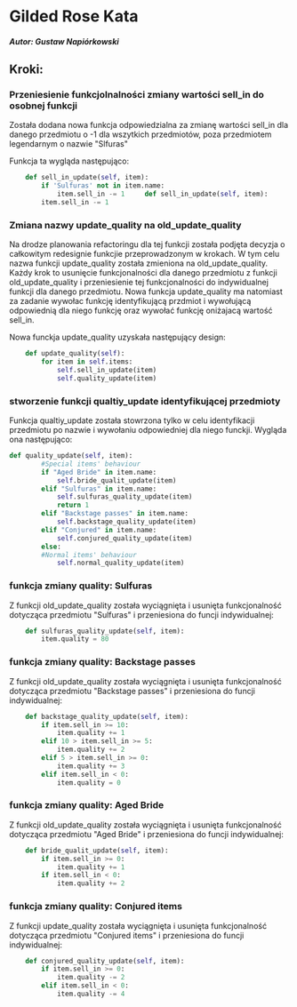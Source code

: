 # **Gilded Rose Kata**
##### Autor: Gustaw Napiórkowski

## **Kroki:**

### Przeniesienie funkcjolnalności zmiany wartości sell_in do osobnej funkcji

Została dodana nowa funkcja odpowiedzialna za zmianę wartości sell_in dla danego przedmiotu o -1 dla wszytkich przedmiotów, poza przedmiotem legendarnym o nazwie "Slfuras"

Funkcja ta wygląda następująco:

```python
    def sell_in_update(self, item):
        if 'Sulfuras' not in item.name:
            item.sell_in -= 1     def sell_in_update(self, item):
        item.sell_in -= 1
```
### Zmiana nazwy update_quality na old_update_quality

Na drodze planowania refactoringu dla tej funkcji została podjęta decyzja o
całkowitym redesignie funkcjie przeprowadzonym w krokach. W tym celu nazwa funkcji
update_quality została zmieniona na old_update_quality. Każdy krok to usunięcie
funkcjonalności dla danego przedmiotu z funkcji old_update_quality i przeniesienie tej funkcjonalności do indywidualnej funkcji dla danego przedmiotu. Nowa funkcja
update_quality ma natomiast za zadanie wywołac funkcję identyfikującą przdmiot i
wywołującą odpowiednią dla niego funkcję oraz wywołać funkcję oniżajacą wartość
sell_in.

Nowa funckja update_quality uzyskała następujący design:

```python
    def update_quality(self):
        for item in self.items:
            self.sell_in_update(item)
            self.quality_update(item)
```
### stworzenie funkcji qualtiy_update identyfikującej przedmioty

Funkcja qualtiy_update została stowrzona tylko w celu identyfikacji przedmiotu po
nazwie i wywołaniu odpowiedniej dla niego funckji. Wygląda ona następująco:

```python
def quality_update(self, item):
        #Special items' behaviour
        if "Aged Bride" in item.name:
            self.bride_qualit_update(item)
        elif "Sulfuras" in item.name:
            self.sulfuras_quality_update(item)
            return 1
        elif "Backstage passes" in item.name:
            self.backstage_quality_update(item)
        elif "Conjured" in item.name:
            self.conjured_quality_update(item)
        else:
        #Normal items' behaviour
            self.normal_quality_update(item)
```

### funkcja zmiany quality: Sulfuras

Z funkcji old_update_quality została wyciągnięta i usunięta funkcjonalność dotycząca
przedmiotu "Sulfuras" i przeniesiona do funcji indywidualnej:

```python
    def sulfuras_quality_update(self, item):
        item.quality = 80
```

### funkcja zmiany quality: Backstage passes

Z funkcji old_update_quality została wyciągnięta i usunięta funkcjonalność dotycząca
przedmiotu "Backstage passes" i przeniesiona do funcji indywidualnej:

```python
    def backstage_quality_update(self, item):
        if item.sell_in >= 10:
            item.quality += 1
        elif 10 > item.sell_in >= 5:
            item.quality += 2
        elif 5 > item.sell_in >= 0:
            item.quality += 3
        elif item.sell_in < 0:
            item.quality = 0
```

### funkcja zmiany quality: Aged Bride

Z funkcji old_update_quality została wyciągnięta i usunięta funkcjonalność dotycząca
przedmiotu "Aged Bride" i przeniesiona do funcji indywidualnej:

```python
    def bride_qualit_update(self, item):
        if item.sell_in >= 0:
            item.quality += 1
        if item.sell_in < 0:
            item.quality += 2
```

### funkcja zmiany quality: Conjured items

Z funkcji update_quality została wyciągnięta i usunięta funkcjonalność dotycząca
przedmiotu "Conjured items" i przeniesiona do funcji indywidualnej:

```python
    def conjured_quality_update(self, item):
        if item.sell_in >= 0:
            item.quality -= 2
        elif item.sell_in < 0:
            item.quality -= 4
```